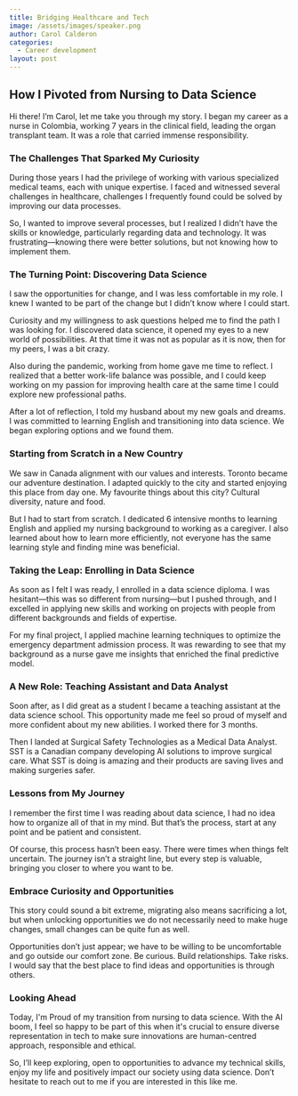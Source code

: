 ```yaml
---
title: Bridging Healthcare and Tech
image: /assets/images/speaker.png
author: Carol Calderon
categories:
  - Career development
layout: post
---
```


## How I Pivoted from Nursing to Data Science

Hi there! I’m Carol, let me take you through my story. I began my career as a nurse in Colombia, working 7 years in the clinical field, leading the organ transplant team. It was a role that carried immense responsibility.

### The Challenges That Sparked My Curiosity

During those years I had the privilege of working with various specialized medical teams, each with unique expertise. I faced and witnessed several challenges in healthcare, challenges I frequently found could be solved by improving our data processes.

So, I wanted to improve several processes, but I realized I didn’t have the skills or knowledge, particularly regarding data and technology. It was frustrating—knowing there were better solutions, but not knowing how to implement them.

### The Turning Point: Discovering Data Science

I saw the opportunities for change, and I was less comfortable in my role. I knew I wanted to be part of the change but I didn’t know where I could start.

Curiosity and my willingness to ask questions helped me to find the path I was looking for. I discovered data science, it opened my eyes to a new world of possibilities. At that time it was not as popular as it is now, then for my peers, I was a bit crazy.

Also during the pandemic, working from home gave me time to reflect. I realized that a better work-life balance was possible, and I could keep working on my passion for improving health care at the same time I could explore new professional paths.

After a lot of reflection, I told my husband about my new goals and dreams. I was committed to learning English and transitioning into data science. We began exploring options and we found them.

### Starting from Scratch in a New Country

We saw in Canada alignment with our values and interests. Toronto became our adventure destination. I adapted quickly to the city and started enjoying this place from day one. My favourite things about this city? Cultural diversity, nature and food.

But I had to start from scratch. I dedicated 6 intensive months to learning English and applied my nursing background to working as a caregiver. I also learned about how to learn more efficiently, not everyone has the same learning style and finding mine was beneficial. 

### Taking the Leap: Enrolling in Data Science

As soon as I felt I was ready, I enrolled in a data science diploma. I was hesitant—this was so different from nursing—but I pushed through, and I excelled in applying new skills and working on projects with people from different backgrounds and fields of expertise.

For my final project, I applied machine learning techniques to optimize the emergency department admission process. It was rewarding to see that my background as a nurse gave me insights that enriched the final predictive model.

### A New Role: Teaching Assistant and Data Analyst

Soon after, as I did great as a student I became a teaching assistant at the data science school. This opportunity made me feel so proud of myself and more confident about my new abilities. I worked there for 3 months. 

Then I landed at Surgical Safety Technologies as a Medical Data Analyst. SST is a Canadian company developing AI solutions to improve surgical care. What SST is doing is amazing and their products are saving lives and making surgeries safer.

### Lessons from My Journey

I remember the first time I was reading about data science, I had no idea how to organize all of that in my mind. But that’s the process, start at any point and be patient and consistent.

Of course, this process hasn’t been easy. There were times when things felt uncertain. The journey isn’t a straight line, but every step is valuable, bringing you closer to where you want to be.

### Embrace Curiosity and Opportunities

This story could sound a bit extreme, migrating also means sacrificing a lot, but when unlocking opportunities we do not necessarily need to make huge changes, small changes can be quite fun as well.

Opportunities don’t just appear; we have to be willing to be uncomfortable and go outside our comfort zone. Be curious. Build relationships. Take risks. I would say that the best place to find ideas and opportunities is through others.

### Looking Ahead

Today, I'm Proud of my transition from nursing to data science. With the AI boom, I feel so happy to be part of this when it's crucial to ensure diverse representation in tech to make sure innovations are human-centred approach, responsible and ethical.

So, I’ll keep exploring, open to opportunities to advance my technical skills, enjoy my life and positively impact our society using data science. Don’t hesitate to reach out to me if you are interested in this like me.

